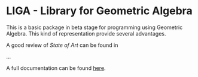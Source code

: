 # LIGA - Library for Geometric Algebra

This is a basic package in beta stage for programming using
Geometric Algebra. This kind of representation provide several advantages.

A good review of *State of Art* can be found in

...

A full documentation can be found [here](evcastelani.github.io/liga).

 
